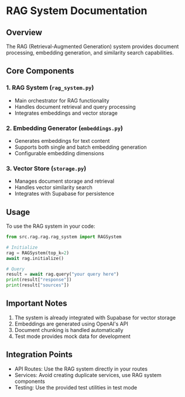 # RAG System Documentation

## Overview
The RAG (Retrieval-Augmented Generation) system provides document processing, embedding generation, and similarity search capabilities.

## Core Components

### 1. RAG System (`rag_system.py`)
- Main orchestrator for RAG functionality
- Handles document retrieval and query processing
- Integrates embeddings and vector storage

### 2. Embedding Generator (`embeddings.py`)
- Generates embeddings for text content
- Supports both single and batch embedding generation
- Configurable embedding dimensions

### 3. Vector Store (`storage.py`)
- Manages document storage and retrieval
- Handles vector similarity search
- Integrates with Supabase for persistence

## Usage
To use the RAG system in your code:

```python
from src.rag.rag.rag_system import RAGSystem

# Initialize
rag = RAGSystem(top_k=2)
await rag.initialize()

# Query
result = await rag.query("your query here")
print(result["response"])
print(result["sources"])
```

## Important Notes
1. The system is already integrated with Supabase for vector storage
2. Embeddings are generated using OpenAI's API
3. Document chunking is handled automatically
4. Test mode provides mock data for development

## Integration Points
- API Routes: Use the RAG system directly in your routes
- Services: Avoid creating duplicate services, use RAG system components
- Testing: Use the provided test utilities in test mode 